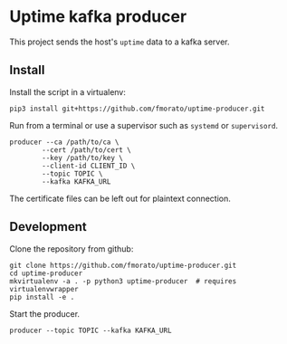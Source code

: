 # Uptime kafka producer

This project sends the host's `uptime` data to a kafka server.

## Install

Install the script in a virtualenv:

    pip3 install git+https://github.com/fmorato/uptime-producer.git

Run from a terminal or use a supervisor such as `systemd` or `supervisord`.

    producer --ca /path/to/ca \
            --cert /path/to/cert \
            --key /path/to/key \
            --client-id CLIENT_ID \
            --topic TOPIC \
            --kafka KAFKA_URL

The certificate files can be left out for plaintext connection.

## Development

Clone the repository from github:

    git clone https://github.com/fmorato/uptime-producer.git
    cd uptime-producer
    mkvirtualenv -a . -p python3 uptime-producer  # requires virtualenvwrapper
    pip install -e .

Start the producer.

    producer --topic TOPIC --kafka KAFKA_URL
